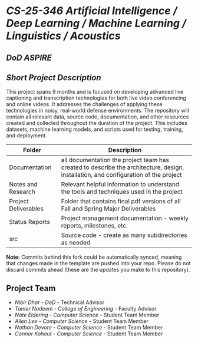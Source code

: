 # *CS-25-346 Artificial Intelligence / Deep Learning / Machine Learning / Linguistics / Acoustics*
## *DoD ASPIRE*
## *Short Project Description*
This project spans 9 months and is focused on developing advanced live captioning and transcription technologies for both live video conferencing and online videos. It addresses the challenges of applying these technologies in noisy, real-world defense environments. The repository will contain all relevant data, source code, documentation, and other resources created and collected throughout the duration of the project. This includes datasets, machine learning models, and scripts used for testing, training, and deployment.

| Folder | Description |
|---|---|
| Documentation |  all documentation the project team has created to describe the architecture, design, installation, and configuration of the project |
| Notes and Research | Relevant helpful information to understand the tools and techniques used in the project |
| Project Deliverables | Folder that contains final pdf versions of all Fall and Spring Major Deliverables |
| Status Reports | Project management documentation - weekly reports, milestones, etc. |
| src | Source code - create as many subdirectories as needed |

**Note:** Commits behind this fork could be automatically synced, meaning that changes made in the template are pushed into your repo. Please do not discard commits ahead (these are the updates you make to this repository).

## Project Team
- *Nibir Dhar*    - *DoD* - Technical Advisor
- *Tamer Nadeem*  - *College of Engineering* - Faculty Advisor
- *Nate Eldering* - *Computer Science* - Student Team Member
- *Allen Lee*     - *Computer Science* - Student Team Member
- *Nathan Devore* - *Computer Science* - Student Team Member
- *Connor Kohout* - *Computer Science* - Student Team Member
